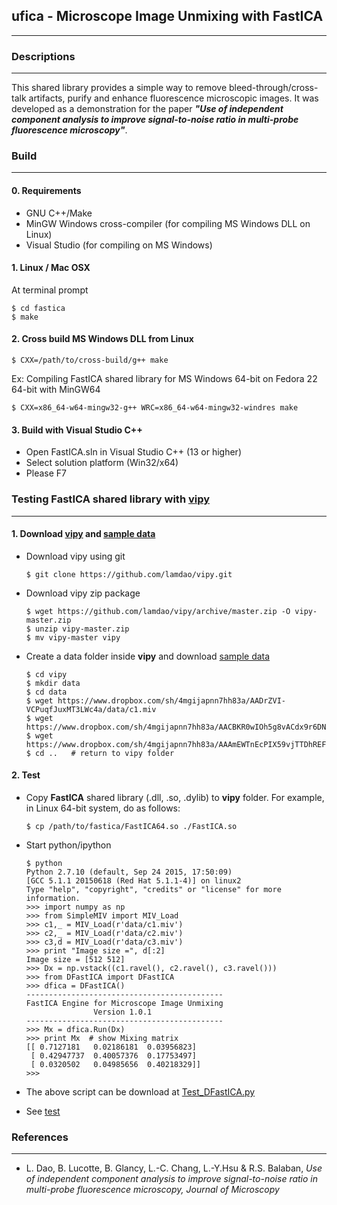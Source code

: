 ## ufica - Microscope Image Unmixing with FastICA
----------------------------------------------------------------------------


### Descriptions
----------------------------------------------------------------------------

This shared library provides a simple way to remove bleed-through/cross-talk
artifacts, purify and enhance fluorescence microscopic images. It was
developed as a demonstration for the paper ***"Use of independent component
analysis to improve signal-to-noise ratio in multi-probe fluorescence
microscopy"***.

### Build
----------------------------------------------------------------------------
#### 0. Requirements

- GNU C++/Make
- MinGW Windows cross-compiler (for compiling MS Windows DLL on Linux)
- Visual Studio (for compiling on MS Windows)

#### 1. Linux / Mac OSX

At terminal prompt

	$ cd fastica
	$ make

#### 2. Cross build MS Windows DLL from Linux

	$ CXX=/path/to/cross-build/g++ make

Ex: Compiling FastICA shared library for MS Windows 64-bit on Fedora 22 64-bit with MinGW64

	$ CXX=x86_64-w64-mingw32-g++ WRC=x86_64-w64-mingw32-windres make

#### 3. Build with Visual Studio C++

- Open FastICA.sln in Visual Studio C++ (13 or higher)
- Select solution platform (Win32/x64)
- Please F7


### Testing FastICA shared library with [vipy](https://github.com/lamdao/vipy)
----------------------------------------------------------------------------

#### 1. Download [vipy](https://github.com/lamdao/vipy) and [sample data](https://www.dropbox.com/sh/4mgijapnn7hh83a/AACisJ973BxbP5J-jempSqYGa/data)

* Download vipy using git

	  $ git clone https://github.com/lamdao/vipy.git

* Download vipy zip package

	  $ wget https://github.com/lamdao/vipy/archive/master.zip -O vipy-master.zip
	  $ unzip vipy-master.zip
	  $ mv vipy-master vipy

* Create a data folder inside **vipy** and download [sample data](https://www.dropbox.com/sh/4mgijapnn7hh83a/AACisJ973BxbP5J-jempSqYGa/data)

	  $ cd vipy
	  $ mkdir data
	  $ cd data
	  $ wget https://www.dropbox.com/sh/4mgijapnn7hh83a/AADrZVI-VCPuqfJuxMT3LWc4a/data/c1.miv
	  $ wget https://www.dropbox.com/sh/4mgijapnn7hh83a/AACBKR0wIOh5g8vACdx9r6DNa/data/c2.miv
	  $ wget https://www.dropbox.com/sh/4mgijapnn7hh83a/AAAmEWTnEcPIX59vjTTDhREFa/data/c3.miv
      $ cd ..	# return to vipy folder

#### 2. Test 

* Copy **FastICA** shared library (.dll, .so, .dylib) to **vipy** folder. For example, in Linux 64-bit system, do as follows:

	  $ cp /path/to/fastica/FastICA64.so ./FastICA.so

* Start python/ipython

	  $ python
	  Python 2.7.10 (default, Sep 24 2015, 17:50:09) 
	  [GCC 5.1.1 20150618 (Red Hat 5.1.1-4)] on linux2
	  Type "help", "copyright", "credits" or "license" for more information.
	  >>> import numpy as np
	  >>> from SimpleMIV import MIV_Load
	  >>> c1,_ = MIV_Load(r'data/c1.miv')
	  >>> c2,_ = MIV_Load(r'data/c2.miv')
	  >>> c3,d = MIV_Load(r'data/c3.miv')
	  >>> print "Image size =", d[:2]
	  Image size = [512 512]
	  >>> Dx = np.vstack((c1.ravel(), c2.ravel(), c3.ravel()))
	  >>> from DFastICA import DFastICA
	  >>> dfica = DFastICA()
	  --------------------------------------------
	  FastICA Engine for Microscope Image Unmixing
	                 Version 1.0.1
	  --------------------------------------------
	  >>> Mx = dfica.Run(Dx)
	  >>> print Mx	# show Mixing matrix
	  [[ 0.7127181   0.02186181  0.03956823]
	   [ 0.42947737  0.40057376  0.17753497]
	   [ 0.0320502   0.04985656  0.40218329]]
	  >>>

* The above script can be download at [Test_DFastICA.py](https://www.dropbox.com/sh/4mgijapnn7hh83a/AAB0y2mWfidbiqD7WjdrRVsxa/Test_DFastICA.py)

* See [test]() 

### References
----------------------------------------------------------------------------
* L. Dao, B. Lucotte, B. Glancy, L.-C. Chang, L.-Y.Hsu & R.S. Balaban,
*Use of independent component analysis to improve signal-to-noise ratio in
multi-probe fluorescence microscopy, Journal of Microscopy*